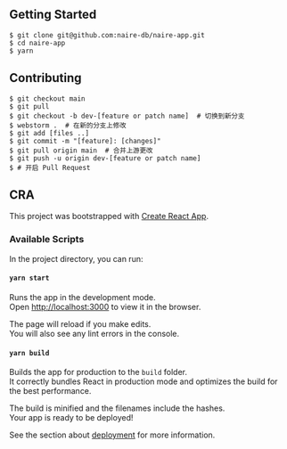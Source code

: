 ## Getting Started

```
$ git clone git@github.com:naire-db/naire-app.git
$ cd naire-app
$ yarn
```

## Contributing

```
$ git checkout main
$ git pull
$ git checkout -b dev-[feature or patch name]  # 切换到新分支 
$ webstorm .  # 在新的分支上修改
$ git add [files ..]
$ git commit -m "[feature]: [changes]"
$ git pull origin main  # 合并上游更改
$ git push -u origin dev-[feature or patch name]
$ # 开启 Pull Request
```

## CRA

This project was bootstrapped with [Create React App](https://github.com/facebook/create-react-app).

### Available Scripts

In the project directory, you can run:

#### `yarn start`

Runs the app in the development mode.\
Open [http://localhost:3000](http://localhost:3000) to view it in the browser.

The page will reload if you make edits.\
You will also see any lint errors in the console.

#### `yarn build`

Builds the app for production to the `build` folder.\
It correctly bundles React in production mode and optimizes the build for the best performance.

The build is minified and the filenames include the hashes.\
Your app is ready to be deployed!

See the section about [deployment](https://facebook.github.io/create-react-app/docs/deployment) for more information.
